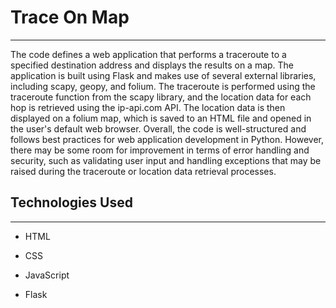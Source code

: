 <h1>Trace On Map</h1>
<hr><p>The code defines a web application that performs a traceroute to a specified destination address and displays the results on a map. The application is built using Flask and makes use of several external libraries, including scapy, geopy, and folium. The traceroute is performed using the traceroute function from the scapy library, and the location data for each hop is retrieved using the ip-api.com API. The location data is then displayed on a folium map, which is saved to an HTML file and opened in the user's default web browser. Overall, the code is well-structured and follows best practices for web application development in Python. However, there may be some room for improvement in terms of error handling and security, such as validating user input and handling exceptions that may be raised during the traceroute or location data retrieval processes.</p><h2>Technologies Used</h2>
<hr><ul>
<li>HTML</li>
</ul><ul>
<li>CSS</li>
</ul><ul>
<li>JavaScript</li>
</ul><ul>
<li>Flask</li>
</ul>